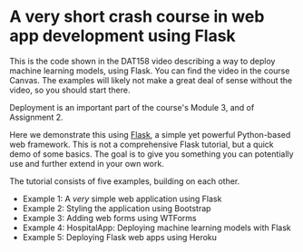 # A very short crash course in web app development using Flask

This is the code shown in the DAT158 video describing a way to deploy machine learning models, using Flask. You can find the video in the course Canvas. The examples will likely not make a great deal of sense without the video, so you should start there.

Deployment is an important part of the course's Module 3, and of Assignment 2.

Here we demonstrate this using [Flask](https://flask.palletsprojects.com), a simple yet powerful Python-based web framework. This is not a comprehensive Flask tutorial, but a quick demo of some basics. The goal is to give you something you can potentially use and further extend in your own work.

The tutorial consists of five examples, building on each other.

- Example 1: A _very_ simple web application using Flask
- Example 2: Styling the application using Bootstrap
- Example 3: Adding web forms using WTForms
- Example 4: HospitalApp: Deploying machine learning models with Flask
- Example 5: Deploying Flask web apps using Heroku


